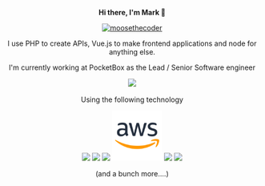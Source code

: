 <p align="center">
<b>Hi there, I'm Mark 👋</b>
</p>

<p align="center"> <a href="https://github.com/ryo-ma/github-profile-trophy"><img src="https://github-profile-trophy.vercel.app/?username=moosethecoder&margin-w=15&theme=gruvbox&title=MultiLanguage,Repositories,Commit,PullRequest,Stars,Followers" alt="moosethecoder" /></a> </p>

<p align="center">
  I use PHP to create APIs, Vue.js to make frontend applications and node for anything else.
</p>

<p align="center">I'm currently working at PocketBox as the Lead / Senior Software engineer</p>

<p align="center">
  <img src="https://avatars3.githubusercontent.com/u/66628754?s=400&u=01194356289df15d6d692030edb73be07c303768&v=4" width="100"/>
</p>

<p align="center">Using the following technology</p>

<p align="center">
  <img src="https://avatars1.githubusercontent.com/u/25158?s=200&v=4" width="100"/>
  <img src="https://avatars3.githubusercontent.com/u/6128107?s=200&v=4" width="100"/>
  <img src="https://avatars3.githubusercontent.com/u/958072?s=200&v=4" width="100"/>
  <img src="https://raw.githubusercontent.com/github/explore/fbceb94436312b6dacde68d122a5b9c7d11f9524/topics/aws/aws.png" width="100"/>
  <img src="https://avatars0.githubusercontent.com/u/4739304?s=200&v=4" width="100"/>
  <img src="https://avatars0.githubusercontent.com/u/1412239?s=200&v=4" width="100"/>
</p>

<p align="center">
  (and a bunch more....)
</p>

<!--
**MooseTheCoder/moosethecoder** is a ✨ _special_ ✨ repository because its `README.md` (this file) appears on your GitHub profile.

Here are some ideas to get you started:

- 🔭 I’m currently working on ...
- 🌱 I’m currently learning ...
- 👯 I’m looking to collaborate on ...
- 🤔 I’m looking for help with ...
- 💬 Ask me about ...
- 📫 How to reach me: ...
- 😄 Pronouns: ...
- ⚡ Fun fact: ...
-->

